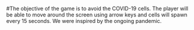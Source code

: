 #The objective of the game is to avoid the COVID-19 cells. The player will be able to move around the screen using arrow keys and cells will spawn every 15 seconds. We were inspired by the ongoing pandemic.
